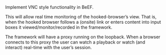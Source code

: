 Implement VNC style functionality in BeEF. 

This will allow real time monitoring of the hooked-browser’s view. That is, when the hooked browser follows a (onsite) link or enters content into input boxes it viewed/monitor/recorded in the framework. 

The framework will have a proxy running on the loopback. When a browser connects to this proxy the user can watch a playback or watch (and interact) real-time with the user’s session. 
